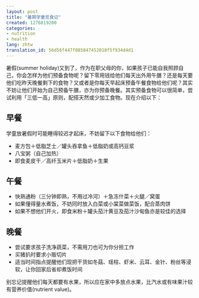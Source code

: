 ```yaml
---
layout: post
title: "暑期学童觅食记"
created: 1276819200
categories:
- nutrition
- health
lang: zhtw
translation_id: 56d56f447f085847452018f5f934d4d1
---
```

<!--break-->
<p>暑假(summer holiday)又到了，作为在职父母的你，如果孩子已能自我照顾自己，你会怎样为他们预备食物呢？留下零用钱给他们每天出外用午膳？还是每天要他们吃昨天晚餐剩下的食物？又或者是你每天早起床预备午餐食物给他们呢？其实不妨让他们开始为自己预备午膳，亦为你预备晚餐。其实预备食物可以很简单，尝试利用「三低一高」原则，配搭天然或少加工食物。现在介绍以下：</p>

<h2>早餐</h2>
<p>学童放暑假时可能睡得较迟才起床，不妨留下以下食物给他们：</p>
<ul>
<li>麦方包＋低脂芝士／罐头吞拿鱼＋低脂奶或高钙豆浆</li>
<li>八宝粥（自己加热）</li>
<li>即食麦皮干／高纤玉米片＋低脂奶＋生果</li>
</ul>

<h2>午餐</h2>
<ul>
<li>快熟通粉（三分钟即熟，不用过冷河）＋急冻什菜＋火腿／窝蛋</li>
<li>如果懂得量水煮饭，不妨同时放入白菜或小棠菜做菜饭，配合蒸肉饼</li>
<li>如果不想他们开火，即食米粉＋罐头茄汁黄豆及茄汁沙甸鱼亦是较佳的选择</li>
</ul>

<h2>晚餐</h2>
<ul>
<li>尝试要求孩子洗净蔬菜，不需用刀也可为你分担工作</li>
<li>买猪扒时要求小贩切片</li>
<li>适当时间指点提醒他们现把干货如冬菇、瑶柱、虾米、云耳、金针、粉丝等浸软，让你回家后省却煮饭时间</li>
</ul>

<p>别忘记提醒他们每天都要有水果，所以应在家中多放点水果，比汽水或有味果汁较有营养价值(nutrient value)。 </p>
